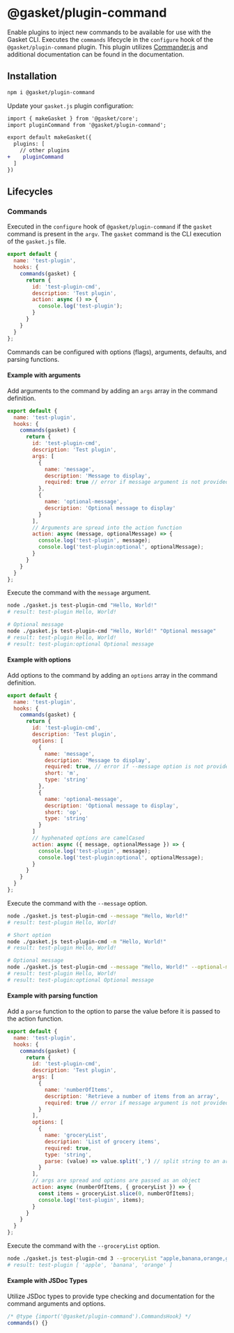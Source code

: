 # @gasket/plugin-command

Enable plugins to inject new commands to be available for use with the Gasket
CLI. Executes the `commands` lifecycle in the `configure` hook of the
`@gasket/plugin-command` plugin. This plugin utilizes [Commander.js] and additional documentation can be found in the documentation.

## Installation

```bash
npm i @gasket/plugin-command
```

Update your `gasket.js` plugin configuration:

```diff
import { makeGasket } from '@gasket/core';
import pluginCommand from '@gasket/plugin-command';

export default makeGasket({
  plugins: [
    // other plugins
+    pluginCommand
  ]
})
```

## Lifecycles

### Commands

Executed in the `configure` hook of `@gasket/plugin-command` if the `gasket` command is present in the `argv`. The `gasket` command is the CLI execution of the `gasket.js` file.

```js
export default {
  name: 'test-plugin',
  hooks: {
    commands(gasket) {
      return {
        id: 'test-plugin-cmd',
        description: 'Test plugin',
        action: async () => {
          console.log('test-plugin');
        }
      }
    }
  }
};
```

Commands can be configured with options (flags), arguments, defaults, and parsing functions.

#### Example with arguments

Add arguments to the command by adding an `args` array in the command definition.

```js
export default {
  name: 'test-plugin',
  hooks: {
    commands(gasket) {
      return {
        id: 'test-plugin-cmd',
        description: 'Test plugin',
        args: [
          {
            name: 'message',
            description: 'Message to display',
            required: true // error if message argument is not provided
          },
          {
            name: 'optional-message',
            description: 'Optional message to display'
          }
        ],
        // Arguments are spread into the action function
        action: async (message, optionalMessage) => {
          console.log('test-plugin', message);
          console.log('test-plugin:optional', optionalMessage);
        }
      }
    }
  }
};
```

Execute the command with the `message` argument.

```bash
node ./gasket.js test-plugin-cmd "Hello, World!"
# result: test-plugin Hello, World!

# Optional message
node ./gasket.js test-plugin-cmd "Hello, World!" "Optional message"
# result: test-plugin Hello, World!
# result: test-plugin:optional Optional message
```

#### Example with options

Add options to the command by adding an `options` array in the command definition.

```js
export default {
  name: 'test-plugin',
  hooks: {
    commands(gasket) {
      return {
        id: 'test-plugin-cmd',
        description: 'Test plugin',
        options: [
          {
            name: 'message',
            description: 'Message to display',
            required: true, // error if --message option is not provided
            short: 'm',
            type: 'string'
          },
          {
            name: 'optional-message',
            description: 'Optional message to display',
            short: 'op',
            type: 'string'
          }
        ]
        // hyphenated options are camelCased
        action: async ({ message, optionalMessage }) => {
          console.log('test-plugin', message);
          console.log('test-plugin:optional', optionalMessage);
        }
      }
    }
  }
};
```

Execute the command with the `--message` option.

```bash
node ./gasket.js test-plugin-cmd --message "Hello, World!"
# result: test-plugin Hello, World!

# Short option
node ./gasket.js test-plugin-cmd -m "Hello, World!"
# result: test-plugin Hello, World!

# Optional message
node ./gasket.js test-plugin-cmd --message "Hello, World!" --optional-message "Optional message"
# result: test-plugin Hello, World!
# result: test-plugin:optional Optional message
```

#### Example with parsing function

Add a `parse` function to the option to parse the value before it is passed to the action function.

```js
export default {
  name: 'test-plugin',
  hooks: {
    commands(gasket) {
      return {
        id: 'test-plugin-cmd',
        description: 'Test plugin',
        args: [
          {
            name: 'numberOfItems',
            description: 'Retrieve a number of items from an array',
            required: true // error if message argument is not provided
          }
        ],
        options: [
          {
            name: 'groceryList',
            description: 'List of grocery items',
            required: true,
            type: 'string',
            parse: (value) => value.split(',') // split string to an array
          }
        ],
        // args are spread and options are passed as an object
        action: async (numberOfItems, { groceryList }) => {
          const items = groceryList.slice(0, numberOfItems);
          console.log('test-plugin', items);
        }
      }
    }
  }
};
```

Execute the command with the `--groceryList` option.

```bash
node ./gasket.js test-plugin-cmd 3 --groceryList "apple,banana,orange,grape"
# result: test-plugin [ 'apple', 'banana', 'orange' ]
```

#### Example with JSDoc Types

Utilize JSDoc types to provide type checking and documentation for the command arguments and options.

```js
/* @type {import('@gasket/plugin-command').CommandsHook} */
commands() {}
```

<!-- Links -->
[Commander.js]: https://github.com/tj/commander.js?tab=readme-ov-file#commanderjs
